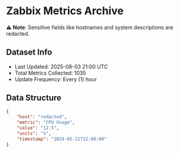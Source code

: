 # Zabbix Metrics Archive

⚠️ **Note**: Sensitive fields like hostnames and system descriptions are redacted.

## Dataset Info
- Last Updated: 2025-08-03 21:00 UTC
- Total Metrics Collected: 1035
- Update Frequency: Every (1) hour

## Data Structure
```json
{
    "host": "redacted",
    "metric": "CPU Usage",
    "value": "12.5",
    "units": "%",
    "timestamp": "2024-05-21T12:00:00"
}
```
